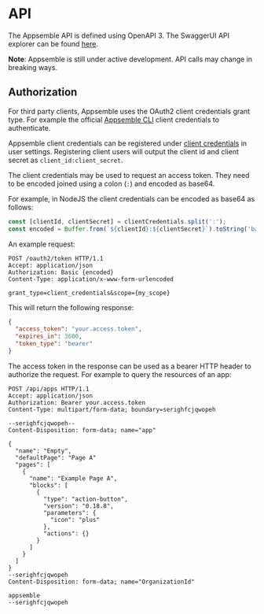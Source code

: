 # API

The Appsemble API is defined using OpenAPI 3. The SwaggerUI API explorer can be found
[here](/api-explorer).

**Note**: Appsemble is still under active development. API calls may change in breaking ways.

## Authorization

For third party clients, Appsemble uses the OAuth2 client credentials grant type. For example the
official [Appsemble CLI](https://www.npmjs.com/package/@appsemble/cli) client credentials to
authenticate.

Appsemble client credentials can be registered under
[client credentials](/settings/client-credentials) in user settings. Registering client users will
output the client id and client secret as `client_id:client_secret`.

The client credentials may be used to request an access token. They need to be encoded joined using
a colon (`:`) and encoded as base64.

For example, in NodeJS the client credentials can be encoded as base64 as follows:

```js
const [clientId, clientSecret] = clientCredentials.split(':');
const encoded = Buffer.from(`${clientId}:${clientSecret}`).toString('base64');
```

An example request:

```http
POST /oauth2/token HTTP/1.1
Accept: application/json
Authorization: Basic {encoded}
Content-Type: application/x-www-form-urlencoded

grant_type=client_credentials&scope={my_scope}
```

This will return the following response:

```json
{
  "access_token": "your.access.token",
  "expires_in": 3600,
  "token_type": "bearer"
}
```

The access token in the response can be used as a bearer HTTP header to authorize the request. For
example to query the resources of an app:

```http
POST /api/apps HTTP/1.1
Accept: application/json
Authorization: Bearer your.access.token
Content-Type: multipart/form-data; boundary=serighfcjqwopeh

--serighfcjqwopeh--
Content-Disposition: form-data; name="app"

{
  "name": "Empty",
  "defaultPage": "Page A"
  "pages": [
    {
      "name": "Example Page A",
      "blocks": [
        {
          "type": "action-button",
          "version": "0.18.8",
          "parameters": {
            "icon": "plus"
          },
          "actions": {}
        }
      ]
    }
  ]
}
--serighfcjqwopeh
Content-Disposition: form-data; name="OrganizationId"

appsemble
--serighfcjqwopeh
```
